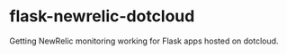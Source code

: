 flask-newrelic-dotcloud
=======================

Getting NewRelic monitoring working for Flask apps hosted on dotcloud.